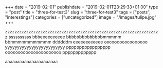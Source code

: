 +++
date = "2019-02-01"
publishdate = "2019-02-01T23:29:33+01:00"
type = "post"
title = "three-for-test3"
slug = "three-for-test3"
tags = ["posts", "interestings"]
categories = ["uncategorized"]
image = "/images/tulipe.jpg"
+++

zzzzzzzzzzzzzzzzzzzzzzzzzzzzzzzzzzzzzzzzzzzzzzzzzzzzzzzzzzzzzzzzzz
ssssssssss
bbbeeeeeeeeee
bbbbbbbbbbbbbbmmmmm
bbmmmmmmmmmmm
ddddddm
eeeeeeeeeeee
ooooooooooooooooo
yyyyyyyyyyyyyyyyyyyyyyyyy
ppppppppppppppppp
oooooooooooooooooooooo
ppppppppppppp

aaaaaaaaaaaaaaaaaaaaaa
